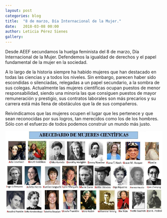 ```yaml
---
layout: post
categories: blog 
title:  "8 de marzo, Día Internacional de la Mujer."
date:   2018-03-08 00:00
author: Leticia Pérez Sienes
gallery:
---
```


Desde AEEF secundamos la huelga feminista del 8 de marzo, Día Internacional de la Mujer. Defendemos la igualdad de derechos y el papel
fundamental de la mujer en la sociedad.

A lo largo de la historia siempre ha habido mujeres que han destacado en todas las ciencias y a todos los niveles. Sin embargo,
parecen haber sido escondidas o silenciadas, relegadas a un papel secundario, a la sombra de sus colegas. Actualmente las mujeres
científicas ocupan puestos de menor responsabilidad, siendo una minoría las que consiguen puestos de mayor remuneración y prestigio,
sus contratos laborales son más precarios y su carrera está más llena de obstáculos que la de sus compañeros.

Reivindicamos que las mujeres ocupen el lugar que les pertenece y que sean reconocidas por sus logros, tan merecidos como los de los
hombres. Sólo con el esfuerzo de todos podemos construir un mundo más justo.


![Foto 1](/img/blog/mujeresciencia.jpg)
